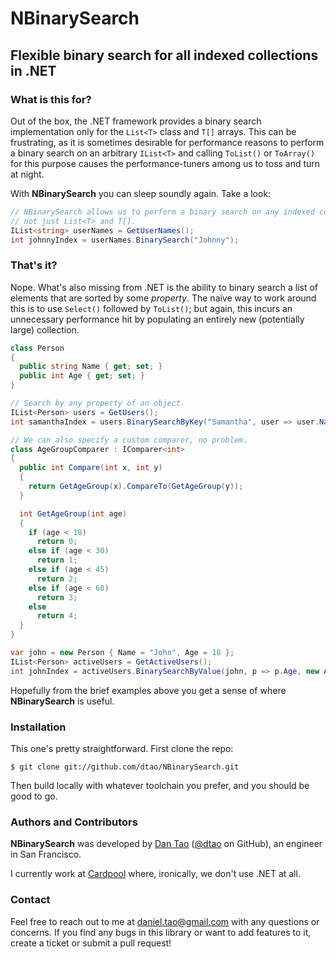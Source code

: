 NBinarySearch
=============

Flexible binary search for all indexed collections in .NET
----------------------------------------------------------

### What is this for?

Out of the box, the .NET framework provides a binary search implementation only for the `List<T>` class and `T[]` arrays. This can be frustrating, as it is sometimes desirable for performance reasons to perform a binary search on an arbitrary `IList<T>` and calling `ToList()` or `ToArray()` for this purpose causes the performance-tuners among us to toss and turn at night.

With **NBinarySearch** you can sleep soundly again. Take a look:

```csharp
// NBinarySearch allows us to perform a binary search on any indexed collection,
// not just List<T> and T[].
IList<string> userNames = GetUserNames();
int johnnyIndex = userNames.BinarySearch("Johnny");
```

### That's it?

Nope. What's also missing from .NET is the ability to binary search a list of elements that are sorted by some *property*. The naïve way to work around this is to use `Select()` followed by `ToList()`; but again, this incurs an unnecessary performance hit by populating an entirely new (potentially large) collection.

```csharp
class Person
{
  public string Name { get; set; }
  public int Age { get; set; }
}

// Search by any property of an object.
IList<Person> users = GetUsers();
int samanthaIndex = users.BinarySearchByKey("Samantha", user => user.Name);

// We can also specify a custom comparer, no problem.
class AgeGroupComparer : IComparer<int>
{
  public int Compare(int x, int y)
  {
    return GetAgeGroup(x).CompareTo(GetAgeGroup(y));
  }

  int GetAgeGroup(int age)
  {
    if (age < 18)
      return 0;
    else if (age < 30)
      return 1;
    else if (age < 45)
      return 2;
    else if (age < 60)
      return 3;
    else
      return 4;
  }
}

var john = new Person { Name = "John", Age = 18 };
IList<Person> activeUsers = GetActiveUsers();
int johnIndex = activeUsers.BinarySearchByValue(john, p => p.Age, new AgeGroupComparer());
```

Hopefully from the brief examples above you get a sense of where **NBinarySearch** is useful.

### Installation

This one's pretty straightforward. First clone the repo:

```
$ git clone git://github.com/dtao/NBinarySearch.git
```

Then build locally with whatever toolchain you prefer, and you should be good to go.

### Authors and Contributors

**NBinarySearch** was developed by [Dan Tao](http://philosopherdeveloper.com) (<a href="https://github.com/dtao" class="user-mention">@dtao</a> on GitHub), an engineer in San Francisco.

I currently work at [Cardpool](http://www.cardpool.com) where, ironically, we don't use .NET at all.

### Contact

Feel free to reach out to me at daniel.tao@gmail.com with any questions or concerns. If you find any bugs in this library or want to add features to it, create a ticket or submit a pull request!
